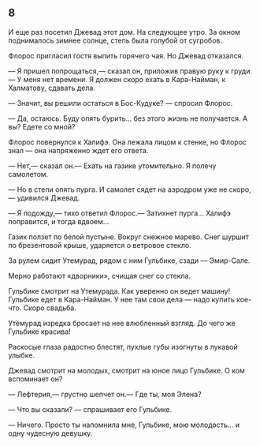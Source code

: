 ## 8

И еще раз посетил Джевад этот дом.
На следующее утро.
За окном поднималось зимнее солнце, степь была голубой от сугробов.

Флорос пригласил гостя выпить горячего чая.
Но Джевад отказался.

— Я пришел попрощаться,— сказал он, приложив правую руку к груди.— У меня нет времени.
Я должен скоро ехать в Кара-Найман, к Халматову, сдавать дела.

— Значит, вы решили остаться в Бос-Кудуке? — спросил Флорос.

— Да, остаюсь.
Буду опять бурить... без этого жизнь не получается.
А вы?
Едете со мной?

Флорос повернулся к Халифэ.
Она лежала лицом к стенке, но Флорос знал — она напряженно ждет его ответа.

— Нет,— сказал он.— Ехать на газике утомительно.
Я полечу самолетом.

— Но в степи опять пурга.
И самолет сядет на аэродром уже не скоро,— удивился Джевад.

— Я подожду,— тихо ответил Флорос.— Затихнет пурга...
Халифэ поправится, и тогда вдвоем...

Газик ползет по белой пустыне.
Вокруг снежное марево.
Снег шуршит по брезентовой крыше, ударяется о ветровое стекло.

За рулем сидит Утемурад, рядом с ним Гульбике, сзади — Эмир-Сале.

Мерно работают «дворники», счищая снег со стекла.

Гульбике смотрит на Утемурада.
Как уверенно он ведет машину!
Гульбике едет в Кара-Найман.
У нее там свои дела — надо купить кое-что.
Скоро свадьба.

Утемурад изредка бросает на нее влюбленный взгляд.
До чего же Гульбике красива!

Раскосые глаза радостно блестят, пухлые губы изогнуты в лукавой улыбке.

Джевад смотрит на молодых, смотрит на юное лицо Гульбике.
О ком вспоминает он?

— Лефтерия,— грустно шепчет он.— Где ты, моя Элена?

— Что вы сказали? — спрашивает его Гульбике.

— Ничего.
Просто ты напомнила мне, Гульбике, мою молодость... и одну чудесную девушку.

